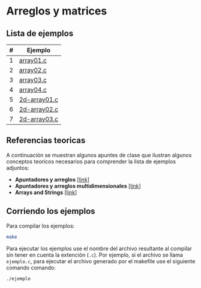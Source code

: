 # Arreglos y matrices

## Lista de ejemplos

|#|Ejemplo|
|---|---|
|1|[array01.c](array01.c)|
|2|[array02.c](array02.c)|
|3|[array03.c](array03.c)|
|4|[array04.c](array04.c)|
|5|[2d-array01.c](2d-array01.c)|
|6|[2d-array02.c](2d-array02.c)|
|7|[2d-array03.c](2d-array03.c)|

## Referencias teoricas

A continuación se muestran algunos apuntes de clase que ilustran algunos conceptos teoricos necesarios para comprender la lista de ejemplos adjuntos:
* **Apuntadores y arreglos** [[link]](https://udea-so.github.io/intro-c/content/CH_02-S02.html)
* **Apuntadores y arreglos multidimensionales** [[link]](https://udea-so.github.io/intro-c/content/CH_02-S03.html)
* **Arrays and Strings** [[link]](https://diveintosystems.org/book/C1-C_intro/arrays_strings.html)

## Corriendo los ejemplos

Para compilar los ejemplos:

```bash
make
```

Para ejecutar los ejemplos use el nombre del archivo resultante al compilar sin tener en cuenta la extención (`.c`). Por ejemplo, si el archivo se llama `ejemplo.c`, para ejecutar el archivo generado por el makefile use el siguiente comando comando:

```bash
./ejemplo
```